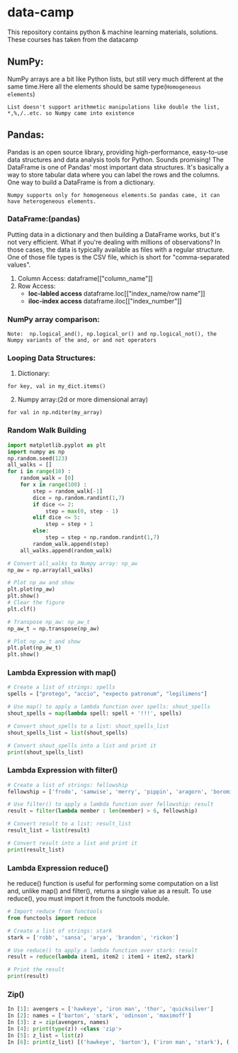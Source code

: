 # data-camp
This repository contains python &amp; machine learning materials, solutions. These courses has taken from the datacamp

## **NumPy:**
NumPy arrays are a bit like Python lists, but still very much different at the same time.Here all the elements should be same type(```Homogeneous elements```)
```
List doesn't support arithmetic manipulations like double the list, *,%,/..etc. so Numpy came into existence
```
## **Pandas:**
Pandas is an open source library, providing high-performance, easy-to-use data structures and data analysis tools for Python. 
Sounds promising! The DataFrame is one of Pandas' most important data structures. 
It's basically a way to store tabular data where you can label the rows and the columns.
One way to build a DataFrame is from a dictionary.
```
Numpy supports only for homogeneous elements.So pandas came, it can have heterogeneous elements. 
```
### DataFrame:(pandas)
Putting data in a dictionary and then building a DataFrame works, but it's not very efficient. 
What if you're dealing with millions of observations? In those cases, the data is typically available as files with a regular structure. 
One of those file types is the CSV file, which is short for "comma-separated values".
1. Column Access:
dataframe[["column_name"]]
2. Row Access:
	* **loc-labled access**
	dataframe.loc[["index_name/row name"]]
	* **iloc-index access**
	dataframe.iloc[["index_number"]]
### NumPy array comparison:
```
Note:  np.logical_and(), np.logical_or() and np.logical_not(), the Numpy variants of the and, or and not operators
```
### Looping Data Structures:
1. Dictionary:
```
for key, val in my_dict.items()
```
2. Numpy array:(2d or more dimensional array)
```
for val in np.nditer(my_array)
```
### Random Walk Building
``` Python
import matplotlib.pyplot as plt
import numpy as np
np.random.seed(123)
all_walks = []
for i in range(10) :
    random_walk = [0]
    for x in range(100) :
        step = random_walk[-1]
        dice = np.random.randint(1,7)
        if dice <= 2:
            step = max(0, step - 1)
        elif dice <= 5:
            step = step + 1
        else:
            step = step + np.random.randint(1,7)
        random_walk.append(step)
    all_walks.append(random_walk)

# Convert all_walks to Numpy array: np_aw
np_aw = np.array(all_walks)

# Plot np_aw and show
plt.plot(np_aw)
plt.show()
# Clear the figure
plt.clf()

# Transpose np_aw: np_aw_t
np_aw_t = np.transpose(np_aw)

# Plot np_aw_t and show
plt.plot(np_aw_t)
plt.show()
```

### Lambda Expression with map()
``` Python
# Create a list of strings: spells
spells = ["protego", "accio", "expecto patronum", "legilimens"]

# Use map() to apply a lambda function over spells: shout_spells
shout_spells = map(lambda spell: spell + '!!!', spells)

# Convert shout_spells to a list: shout_spells_list
shout_spells_list = list(shout_spells)

# Convert shout_spells into a list and print it
print(shout_spells_list)

```
### Lambda Expression with filter()
``` Python
# Create a list of strings: fellowship
fellowship = ['frodo', 'samwise', 'merry', 'pippin', 'aragorn', 'boromir', 'legolas', 'gimli', 'gandalf']

# Use filter() to apply a lambda function over fellowship: result
result = filter(lambda member : len(member) > 6, fellowship)

# Convert result to a list: result_list
result_list = list(result)

# Convert result into a list and print it
print(result_list)

```
### Lambda Expression reduce()
he reduce() function is useful for performing some computation on a list and, unlike map() and filter(),
returns a single value as a result. To use reduce(), you must import it from the functools module.
``` Python
# Import reduce from functools
from functools import reduce

# Create a list of strings: stark
stark = ['robb', 'sansa', 'arya', 'brandon', 'rickon']

# Use reduce() to apply a lambda function over stark: result
result = reduce(lambda item1, item2 : item1 + item2, stark)

# Print the result
print(result)

```
### Zip()
``` Python
In [1]: avengers = ['hawkeye', 'iron man', 'thor', 'quicksilver'] 
In [2]: names = ['barton', 'stark', 'odinson', 'maximoff'] 
In [3]: z = zip(avengers, names) 
In [4]: print(type(z)) <class 'zip'> 
In [5]: z_list = list(z) 
In [6]: print(z_list) [('hawkeye', 'barton'), ('iron man', 'stark'), ('thor', 'odinson'), ('quicksilver', 'maximoff')
```